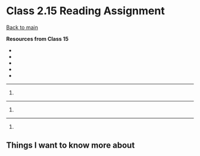 # Class 2.15 Reading Assignment

[Back to main](https://michaeldulin.github.io/reading-notes)

**Resources from Class 15**
- []()
- []()
- []()
- []()
- []()

****
1. 
  
****
1. 
  
****
1.

## Things I want to know more about
